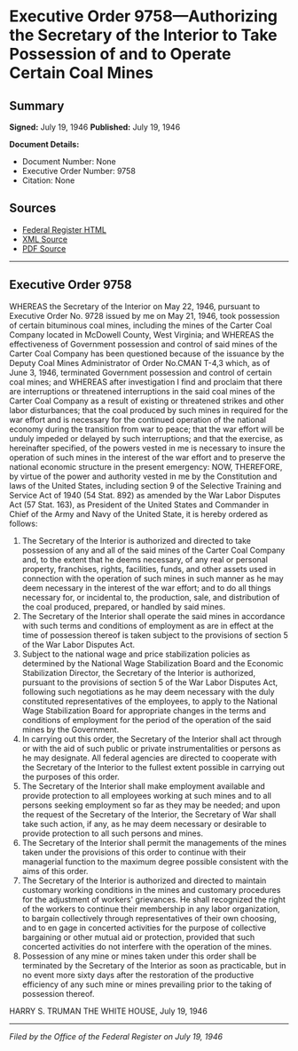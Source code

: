 # Executive Order 9758—Authorizing the Secretary of the Interior to Take Possession of and to Operate Certain Coal Mines

## Summary

**Signed:** July 19, 1946
**Published:** July 19, 1946

**Document Details:**
- Document Number: None
- Executive Order Number: 9758
- Citation: None

## Sources
- [Federal Register HTML](https://www.presidency.ucsb.edu/documents/executive-order-9758-authorizing-the-secretary-the-interior-take-possession-and-operate)
- [XML Source](None)
- [PDF Source](None)

---

## Executive Order 9758

WHEREAS the Secretary of the Interior on May 22, 1946, pursuant to Executive Order No. 9728 issued by me on May 21, 1946, took possession of certain bituminous coal mines, including the mines of the Carter Coal Company located in McDowell County, West Virginia; and
WHEREAS the effectiveness of Government possession and control of said mines of the Carter Coal Company has been questioned because of the issuance by the Deputy Coal Mines Administrator of Order No.CMAN T-4,3 which, as of June 3, 1946, terminated Government possession and control of certain coal mines; and
WHEREAS after investigation I find and proclaim that there are interruptions or threatened interruptions in the said coal mines of the Carter Coal Company as a result of existing or threatened strikes and other labor disturbances; that the coal produced by such mines in required for the war effort and is necessary for the continued operation of the national economy during the transition from war to peace; that the war effort will be unduly impeded or delayed by such interruptions; and that the exercise, as hereinafter specified, of the powers vested in me is necessary to insure the operation of such mines in the interest of the war effort and to preserve the national economic structure in the present emergency:
NOW, THEREFORE, by virtue of the power and authority vested in me by the Constitution and laws of the United States, including section 9 of the Selective Training and Service Act of 1940 (54 Stat. 892) as amended by the War Labor Disputes Act (57 Stat. 163), as President of the United States and Commander in Chief of the Army and Navy of the United State, it is hereby ordered as follows:
1. The Secretary of the Interior is authorized and directed to take possession of any and all of the said mines of the Carter Coal Company and, to the extent that he deems necessary, of any real or personal property, franchises, rights, facilities, funds, and other assets used in connection with the operation of such mines in such manner as he may deem necessary in the interest of the war effort; and to do all things necessary for, or incidental to, the production, sale, and distribution of the coal produced, prepared, or handled by said mines.
2. The Secretary of the Interior shall operate the said mines in accordance with such terms and conditions of employment as are in effect at the time of possession thereof is taken subject to the provisions of section 5 of the War Labor Disputes Act.
3. Subject to the national wage and price stabilization policies as determined by the National Wage Stabilization Board and the Economic Stabilization Director, the Secretary of the Interior is authorized, pursuant to the provisions of section 5 of the War Labor Disputes Act, following such negotiations as he may deem necessary with the duly constituted representatives of the employees, to apply to the National Wage Stabilization Board for appropriate changes in the terms and conditions of employment for the period of the operation of the said mines by the Government.
4. In carrying out this order, the Secretary of the Interior shall act through or with the aid of such public or private instrumentalities or persons as he may designate. All federal agencies are directed to cooperate with the Secretary of the Interior to the fullest extent possible in carrying out the purposes of this order.
5. The Secretary of the Interior shall make employment available and provide protection to all employees working at such mines and to all persons seeking employment so far as they may be needed; and upon the request of the Secretary of the Interior, the Secretary of War shall take such action, if any, as he may deem necessary or desirable to provide protection to all such persons and mines.
6. The Secretary of the Interior shall permit the managements of the mines taken under the provisions of this order to continue with their managerial function to the maximum degree possible consistent with the aims of this order.
7. The Secretary of the Interior is authorized and directed to maintain customary working conditions in the mines and customary procedures for the adjustment of workers' grievances. He shall recognized the right of the workers to continue their membership in any labor organization, to bargain collectively through representatives of their own choosing, and to en gage in concerted activities for the purpose of collective bargaining or other mutual aid or protection, provided that such concerted activities do not interfere with the operation of the mines.
8. Possession of any mine or mines taken under this order shall be terminated by the Secretary of the Interior as soon as practicable, but in no event more sixty days after the restoration of the productive efficiency of any such mine or mines prevailing prior to the taking of possession thereof.

HARRY S. TRUMAN
THE WHITE HOUSE,
July 19, 1946

---

*Filed by the Office of the Federal Register on July 19, 1946*

